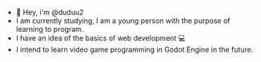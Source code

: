 - 👋 Hey, i'm @duduu2
- I am currently studying, I am a young person with the purpose of learning to program.
- I have an idea of ​​the basics of web development 💻
- I intend to learn video game programming in Godot Engine in the future.

